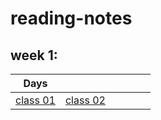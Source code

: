 # reading-notes

## week 1: 

| Days ||||||
|:---:|---|---|---|---|---|
|  [class 01](./day01) |  [class 02](./class%2002/) |   | |   |   |
